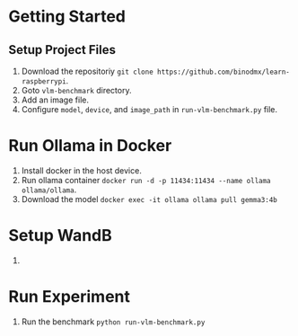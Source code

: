 # Getting Started

## Setup Project Files
1. Download the repositoriy `git clone https://github.com/binodmx/learn-raspberrypi`.
2. Goto `vlm-benchmark` directory.
3. Add an image file.
4. Configure `model`, `device`, and `image_path` in `run-vlm-benchmark.py` file.

# Run Ollama in Docker
1. Install docker in the host device.
2. Run ollama container `docker run -d -p 11434:11434 --name ollama ollama/ollama`.
3. Download the model `docker exec -it ollama ollama pull gemma3:4b`

# Setup WandB
1.

# Run Experiment
1. Run the benchmark `python run-vlm-benchmark.py`
